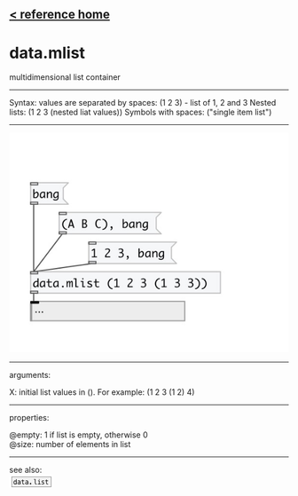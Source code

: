 [< reference home](index.html)
---

# data.mlist


multidimensional list container

---

Syntax: values are separated by spaces: (1 2 3) - list of 1, 2 and 3
Nested lists: (1 2 3 (nested liat values))
Symbols with spaces: (&#34;single item list&#34;)
<br>


---


![example](examples/data.mlist-example.jpg)

---
arguments:

X: initial list values in (). For example: (1 2 3 (1 2)
            4)<br>

---
properties:

@empty: 1 if list is
            empty, otherwise 0<br>
@size: number of
            elements in list<br>

---
see also:<br>
[![data.list](img/object_data.list.png)](data.list.html)
